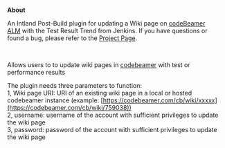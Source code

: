 **About**

An Intland Post-Build plugin for updating a Wiki page on [codeBeamer
ALM](https://intland.com/application-lifecycle-management/) with the
Test Result Trend from Jenkins. If you have questions or found a bug,
please refer to the [Project
Page](https://codebeamer.com/cb/project/1025).

 

Allows users to to update wiki pages in
[codebeamer](http://intland.com/codebeamer/product-overview/) with test
or performance results

The plugin needs three parameters to function:  
1, Wiki page URI: URI of an existing wiki page in a local or hosted
codebeamer instance (example:
[https://codebeamer.com/cb/wiki/xxxxx](https://codebeamer.com/cb/wiki/759038))  
2, username: username of the account with sufficient privileges to
update the wiki page  
3, password: password of the account with sufficient privileges to
update the wiki page
